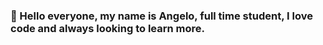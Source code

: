 ### 👋 Hello everyone, my name is Angelo, full time student, I love code and always looking to learn more.

<!--
**ElGoTa-sa/ElGota-sa** is a ✨ _special_ ✨ repository because its `README.md` (this file) appears on your GitHub profile.


